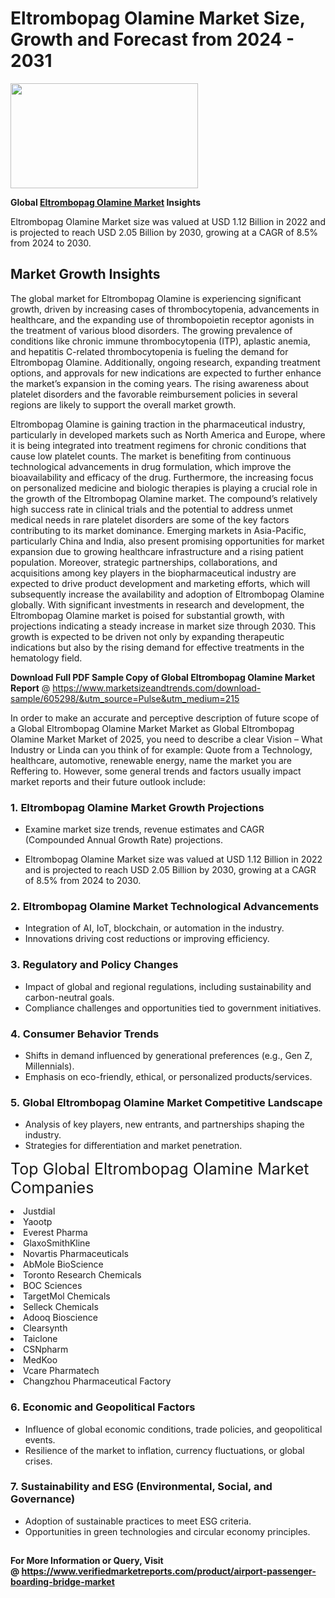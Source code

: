 <H1>Eltrombopag Olamine Market Size, Growth and Forecast from 2024 - 2031</H1><img class="aligncenter size-medium wp-image-584254" src="https://thirdeyenews.in/wp-content/uploads/2024/09/Global-Market-Research-300x168.jpeg" alt="" width="300" height="168" /><p><strong>Global&nbsp;<a href="https://www.marketsizeandtrends.com/download-sample/605298/&amp;utm_source=Pulse&amp;utm_medium=215">Eltrombopag Olamine Market</a> Insights</strong></p><p>Eltrombopag Olamine Market size was valued at USD 1.12 Billion in 2022 and is projected to reach USD 2.05 Billion by 2030, growing at a CAGR of 8.5% from 2024 to 2030.</p><p><h2>Market Growth Insights</h2> <p>The global market for Eltrombopag Olamine is experiencing significant growth, driven by increasing cases of thrombocytopenia, advancements in healthcare, and the expanding use of thrombopoietin receptor agonists in the treatment of various blood disorders. The growing prevalence of conditions like chronic immune thrombocytopenia (ITP), aplastic anemia, and hepatitis C-related thrombocytopenia is fueling the demand for Eltrombopag Olamine. Additionally, ongoing research, expanding treatment options, and approvals for new indications are expected to further enhance the market’s expansion in the coming years. The rising awareness about platelet disorders and the favorable reimbursement policies in several regions are likely to support the overall market growth. </p> <p>Eltrombopag Olamine is gaining traction in the pharmaceutical industry, particularly in developed markets such as North America and Europe, where it is being integrated into treatment regimens for chronic conditions that cause low platelet counts. The market is benefiting from continuous technological advancements in drug formulation, which improve the bioavailability and efficacy of the drug. Furthermore, the increasing focus on personalized medicine and biologic therapies is playing a crucial role in the growth of the Eltrombopag Olamine market. The compound’s relatively high success rate in clinical trials and the potential to address unmet medical needs in rare platelet disorders are some of the key factors contributing to its market dominance. Emerging markets in Asia-Pacific, particularly China and India, also present promising opportunities for market expansion due to growing healthcare infrastructure and a rising patient population. Moreover, strategic partnerships, collaborations, and acquisitions among key players in the biopharmaceutical industry are expected to drive product development and marketing efforts, which will subsequently increase the availability and adoption of Eltrombopag Olamine globally. With significant investments in research and development, the Eltrombopag Olamine market is poised for substantial growth, with projections indicating a steady increase in market size through 2030. This growth is expected to be driven not only by expanding therapeutic indications but also by the rising demand for effective treatments in the hematology field. </p><p><span class=""><strong>Download Full PDF Sample Copy of Global Eltrombopag Olamine Market Report</strong> @ <a href="https://www.marketsizeandtrends.com/download-sample/605298/&amp;utm_source=Pulse&amp;utm_medium=215" target="_blank">https://www.marketsizeandtrends.com/download-sample/605298/&amp;utm_source=Pulse&amp;utm_medium=215</a></span></p><p>In order to make an accurate and perceptive description of future scope of a Global&nbsp;Eltrombopag Olamine Market Market as Global&nbsp;Eltrombopag Olamine Market Market of 2025, you need to describe a clear Vision &ndash; What Industry or Linda can you think of for example: Quote from a Technology, healthcare, automotive, renewable energy, name the market you are Reffering to. However, some general trends and factors usually impact market reports and their future outlook include:</p><h3>1.&nbsp;<strong>Eltrombopag Olamine Market Growth Projections</strong></h3><ul><li>Examine market size trends, revenue estimates and CAGR (Compounded Annual Growth Rate) projections.</li><li><p>Eltrombopag Olamine Market size was valued at USD 1.12 Billion in 2022 and is projected to reach USD 2.05 Billion by 2030, growing at a CAGR of 8.5% from 2024 to 2030.</p></li></ul><h3>2.&nbsp;<strong>Eltrombopag Olamine Market Technological Advancements</strong></h3><ul><li>Integration of AI, IoT, blockchain, or automation in the industry.</li><li>Innovations driving cost reductions or improving efficiency.</li></ul><h3>3.&nbsp;<strong>Regulatory and Policy Changes</strong></h3><ul><li>Impact of global and regional regulations, including sustainability and carbon-neutral goals.</li><li>Compliance challenges and opportunities tied to government initiatives.</li></ul><h3>4.&nbsp;<strong>Consumer Behavior Trends</strong></h3><ul><li>Shifts in demand influenced by generational preferences (e.g., Gen Z, Millennials).</li><li>Emphasis on eco-friendly, ethical, or personalized products/services.</li></ul><h3>5.&nbsp;<strong>Global Eltrombopag Olamine Market Competitive Landscape</strong></h3><ul><li>Analysis of key players, new entrants, and partnerships shaping the industry.</li><li>Strategies for differentiation and market penetration.</li></ul><p data-pm-slice="1 1 []"><span style="color: inherit; font-family: inherit; font-size: 25px;">Top Global Eltrombopag Olamine Market Companies</span></p><div class="" data-test-id=""><p><li>Justdial</li><li> Yaootp</li><li> Everest Pharma</li><li> GlaxoSmithKline</li><li> Novartis Pharmaceuticals</li><li> AbMole BioScience</li><li> Toronto Research Chemicals</li><li> BOC Sciences</li><li> TargetMol Chemicals</li><li> Selleck Chemicals</li><li> Adooq Bioscience</li><li> Clearsynth</li><li> Taiclone</li><li> CSNpharm</li><li> MedKoo</li><li> Vcare Pharmatech</li><li> Changzhou Pharmaceutical Factory</li></p></div><h3>6.&nbsp;<strong>Economic and Geopolitical Factors</strong></h3><ul><li>Influence of global economic conditions, trade policies, and geopolitical events.</li><li>Resilience of the market to inflation, currency fluctuations, or global crises.</li></ul><h3>7.&nbsp;<strong>Sustainability and ESG (Environmental, Social, and Governance)</strong></h3><ul><li>Adoption of sustainable practices to meet ESG criteria.</li><li>Opportunities in green technologies and circular economy principles.</li></ul><h2><strong style="font-size: 14px;">For More Information or Query, Visit @&nbsp;</strong><a style="background-color: #ffffff; font-size: 14px;" href="https://www.marketsizeandtrends.com/report/eltrombopag-olamine-market/" target="_blank">https://www.verifiedmarketreports.com/product/airport-passenger-boarding-bridge-market</a></h2>
